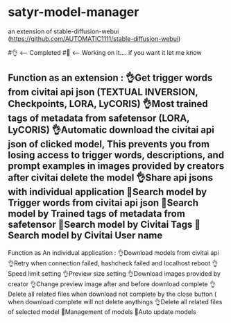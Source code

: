 # satyr-model-manager

an extension of stable-diffusion-webui (https://github.com/AUTOMATIC1111/stable-diffusion-webui)

#👌 <-- Completed
#🤪 <-- Working on it.... if you want it let me know

Function as an extension :
👌Get trigger words from civitai api json (TEXTUAL INVERSION, Checkpoints, LORA, LyCORIS)
👌Most trained tags of metadata from safetensor (LORA, LyCORIS)
👌Automatic download the civitai api json of clicked model,
   This prevents you from losing access to trigger words, descriptions, and prompt examples in images provided by creators after civitai delete the model
👌Share api jsons with individual application
🤪Search model by Trigger words from civitai api json
🤪Search model by Trained tags of metadata from safetensor
🤪Search model by Civitai Tags 
🤪Search model by Civitai User name
------------------------------------------------------------------------------------------------
Function as An individual application :
👌Download models from civitai api
👌Retry when connection failed, hashcheck failed and localhost reboot
👌Speed limit setting
👌Preview size setting
👌Download images provided by creator
👌Change preview image after and before download complete
👌Delete all related files when download not complete by the close button ( when download complete will not delete anythings
👌Delete all related files of selected model
🤪Management of models
🤪Auto update models

